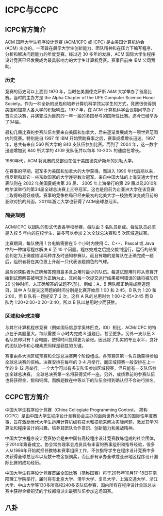 # ICPC与CCPC

## ICPC官方简介

ACM 国际大学生程序设计竞赛 (ACM/ICPC 或 ICPC) 是由美国计算机协会 (ACM) 主办的，一项旨在展示大学生创新能力、团队精神和在压力下编写程序、分析和解决问题能力的年度竞赛。经过近 30 多年的发展，ACM 国际大学生程序设计竞赛已经发展成为最具影响力的大学生计算机竞赛。赛事目前由 IBM 公司赞助。

### 历史

竞赛的历史可以上溯到 1970 年，当时在美国德克萨斯 A&M 大学举办了首届比赛。当时的主办方是 the Alpha Chapter of the UPE Computer Science Honor Society。作为一种全新的发现和培养计算机科学顶尖学生的方式，竞赛很快得到美国和加拿大各大学的积极响应。1977 年，在 ACM 计算机科学会议期间举办了首次总决赛，并演变成为目前的一年一届的多国参与的国际性比赛。迄今已经举办了34届。

最初几届比赛的参赛队伍主要来自美国和加拿大，后来逐渐发展成为一项世界范围内的竞赛。特别是自 1997 年 IBM 开始赞助赛事之后，赛事规模增长迅速。1997 年，总共有来自 560 所大学的 840 支队伍参加比赛。而到了 2004 年，这一数字迅速增加到 840 所大学的 4109 支队伍并以每年 10-20% 的速度在增长。

1980年代，ACM 将竞赛的总部设在位于美国德克萨斯州的贝勒大学。

在赛事的早期，冠军多为美国和加拿大的大学获得。而进入 1990 年代后期以来， 俄罗斯和其它一些东欧国家的大学连夺数次冠军。来自中国大陆的上海交通大学代表队则在 2002 年美国夏威夷第 26 届、 2005 年上海举行的第 29 届以及2010年哈尔滨举行的第34届全球总决赛上三夺冠军。这也是目前为止亚洲大学在该竞赛上取得的最好成绩。赛事的竞争格局已经由最初的北美大学一枝独秀演变成目前的亚欧对抗的局面。2011年浙江大学也获得了ACM全球总冠军。

### 简要规则

ACM/ICPC 以团队的形式代表各学校参赛，每队由 3 名队员组成。每位队员必须是入校 5 年内的在校学生，最多可以参加 2 次全球总决赛和 5 次区域选拔赛。

比赛期间，每队使用 1 台电脑需要在 5 个小时内使用 C、C++、Pascal 或 Java 中的一种编写程序解决 6 至 10 个问题。程序完成之后提交裁判运行，运行的结果会判定为正确或错误两种并及时通知参赛队。而且有趣的是每队在正确完成一题后，组织者将在其位置上升起一只代表该题颜色的气球。

最后的获胜者为正确解答题目最多且总用时最少的队伍。每道试题用时将从竞赛开始到试题解答被判定为正确为止，其间每一次提交运行结果被判错误的话将被加罚 20 分钟时间，未正确解答的试题不记时。例如：A、B 两队都正确完成两道题目，其中 A 队提交这两题的时间分别是比赛开始后 1:00 和 2:45，B 队为 1:20 和 2:00，但 B 队有一题提交了 2 次。这样 A 队的总用时为 1:00+2:45=3:45 而 B 队为 1:20+2:00+0:20=3:40，所以 B 队以总用时少而获胜。

### 区域和全球决赛

与其它计算机程序竞赛（例如国际信息学奥林匹克，IOI）相比，ACM/ICPC 的特点在于其题量大，每队需要 5 小时内完成 8 道题目，甚至更多。另外一支队伍 3 名队员却只有 1 台电脑，使得时间显得更为紧张。因此除了扎实的专业水平，良好的团队协作和心理素质同样是获胜的关键。

赛事由各大洲区域预赛和全球总决赛两个阶段组成。各预赛区第一名自动获得参加全球总决赛的资格。决赛安排在每年的 3-4 月举行，而区域预赛一般安排在上一年的 9-12 月举行。一个大学可以有多支队伍参加区域预赛，但只能有一支队伍参加全球总决赛。
全球总决赛第一名将获得奖杯一座。另外，成绩靠前的参赛队伍也将获得金、银和铜牌。而解题数在中等以下的队伍会得到确认但不会进行排名。

## CCPC官方简介

中国大学生程序设计竞赛（China Collegiate Programming Contest， 简称CCPC）是由中国大学生程序设计竞赛协会主办的面向世界大学生的国际性年度赛事，旨在激励当代大学生运用计算机编程技术和技能来解决实际问题，激发其学习算法和程序设计的兴趣，培养其团队合作意识、创新能力和挑战精神。

中国大学生程序设计竞赛协会是由中国各高校程序设计竞赛教练组成的社会团体，于2014年筹备成立。协会常务理事会成员具有丰富的赛事组织和指导经验，很多人从1996年开始就担任教练和赛事组织工作，不仅指导学生在程序设计竞赛中多次获得全球总冠军以及数十枚金银铜奖，而且都有承办全球或亚洲地区程序设计国际比赛的成功经历。

中国大学生程序设计竞赛首届全国比赛（简称国赛）将于2015年10月17-18日在南阳理工学院举行，届时将有北京大学、清华大学、复旦大学、上海交通大学、浙江大学、中山大学等130多所高校240多支队伍参赛，国内所有在程序设计全球总决赛中获得金银铜奖的学校都将派出最强队伍参加这场国赛。

## 八卦
